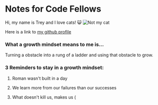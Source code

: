 # Notes for Code Fellows

Hi, my name is Trey and I love cats! :smiley_cat:
![Not my cat](https://i.guim.co.uk/img/media/c5e73ed8e8325d7e79babf8f1ebbd9adc0d95409/2_5_1754_1053/master/1754.jpg?width=1200&quality=85&auto=format&fit=max&s=4219f64fafe19d101f92e0eba0181f6a)

Here is a link to [my github profile](https://github.com/goodpudding)

### What a growth mindset means to me is...
Turning a obstacle into a rung of a ladder and using that obstacle to grow.

### 3 Reminders to stay in a growth mindset:

1. Roman wasn't built in a day 

2. We learn more from our failures than our successes

3. What doesn't kill us, makes us (
